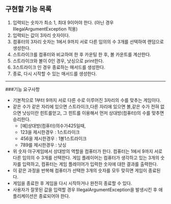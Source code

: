 ## 구현할 기능 목록
1. 입력되는 숫자가 최소 1, 최대 9이어야 한다. (아닌 경우 IllegalArgumentException 적용)
2. 입력되는 값이 3자리 숫자이다.
3. 컴퓨터의 3자리 숫자는 1에서 9까지 서로 다른 임의의 수 3개를 선택하여 랜덤으로 생성한다.
4. 스트라이크를 컴퓨터와 비교하여 한 후 카운팅 한 후, 볼 카운트를 계산한다.
5. 스트라이크와 볼이 0인 경우, 낫싱으로 print한다.
6. 3스트라이크 인 경우 종료하는 매서드를 생성한다.
7. 종료, 다시 시작할 수 있는 매서드를 생성한다.






----------
###기능 요구사항
* 기본적으로 1부터 9까지 서로 다른 수로 이루어진 3자리의 수를 맞추는 게임이다.
* 같은 수가 같은 자리에 있으면 스트라이크,다른 자리에 있으면 볼,같은 수가 전혀 없으면 낫싱이란 힌트를얻고, 그 힌트를 이용해서 먼저 상대방(컴퓨터)의 수를 맞추면 승리한다.
    * [예]상대방(컴퓨터)의수가425일때,
    * 123을 제시한경우 : 1스트라이크
    * 456을 제시한경우 : 1볼1스트라이크
    * 789를 제시한경우 : 낫싱
* 위 숫자 야구게임에서 상대방의 역할을 컴퓨터가 한다. 컴퓨터는 1에서 9까지 서로 다른 임의의 수 3개를 선택한다. 게임 플레이어는 컴퓨터가 생각하고 있는 3개의 숫자를 입력하고, 컴퓨터는 게임 플레이어가 입력한 숫자에 대한 결과를 출력한다.
* 이 같은 과정을 반복해 컴퓨터가 선택한 3개의 숫자를 모두 맞히면 게임이 종료된다.
* 게임을 종료한 후 게임을 다시 시작하거나 완전히 종료할 수 있다.
* 사용자가 잘못된 값을 입력할 경우 IllegalArgumentException을 발생시킨 후 애플리케이션은 종료되어야 한다.
